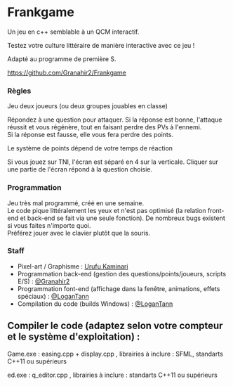 # Frankgame

Un jeu en c++ semblable à un QCM interactif.


Testez votre culture littéraire de manière interactive avec ce jeu !

Adapté au programme de première S.

<https://github.com/Granahir2/Frankgame>

### Règles 

Jeu deux joueurs (ou deux groupes jouables en classe)

Répondez à une question pour attaquer. Si la réponse est bonne, l'attaque réussit et vous régénère, tout en faisant perdre des PVs à l'ennemi.  
Si la réponse est fausse, elle vous fera perdre des points.

Le système de points dépend de votre temps de réaction

Si vous jouez sur TNI, l'écran est séparé en 4 sur la verticale. Cliquer sur une partie de l'écran répond à la question choisie.

### Programmation

Jeu très mal programmé, créé en une semaine.  
Le code pique littéralement les yeux et n'est pas optimisé (la relation front-end et back-end se fait via une seule fonction). De nombreux bugs existent si vous faites n'importe quoi.  
Préférez jouer avec le clavier plutôt que la souris.

### Staff

* Pixel-art / Graphisme : [Urufu Kaminari](https://www.youtube.com/channel/UC4XtcsTQm5A1_INqMcFmjgw)
* Programmation back-end (gestion des questions/points/joueurs, scripts E/S) : [@Granahir2](https://github.com/Granahir2/)
* Programmation font-end (affichage dans la fenêtre, animations, effets spéciaux) : [@LoganTann](<https://github.com/LoganTann>)
* Compilation du code (builds Windows) : [@LoganTann](<https://github.com/LoganTann>)

## Compiler le code (adaptez selon votre compteur et le système d'exploitation) : 

Game.exe : easing.cpp + display.cpp , librairies à inclure : SFML, standarts C++11 ou supérieurs

ed.exe : q_editor.cpp , librairies à inclure : standarts C++11 ou supérieurs
